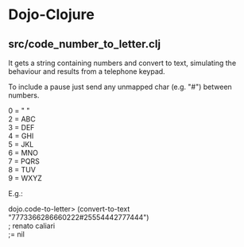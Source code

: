 Dojo-Clojure
============

## src/code_number_to_letter.clj

It gets a string containing numbers and convert to text, simulating the behaviour and results from a telephone keypad.

To include a pause just send any unmapped char (e.g. "#") between numbers.

0 = " "  
2 = ABC  
3 = DEF  
4 = GHI  
5 = JKL  
6 = MNO  
7 = PQRS  
8 = TUV  
9 = WXYZ  


E.g.:

dojo.code-to-letter> (convert-to-text "7773366286660222#25554442777444")  
; renato caliari  
;= nil  